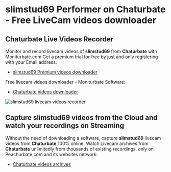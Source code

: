 # slimstud69 Performer on Chaturbate - Free LiveCam videos downloader

## Chaturbate Live Videos Recorder

Monitor and record livecam videos of **slimstud69** from **Chaturbate** with Moniturbate.com
Get a premium trial for free by just and only registering with your Email address:
* [slimstud69 Premium videos downloader](https://moniturbate.com/request-demo-licence-key.html)

Free livecam videos downloader - Moniturbate Software:
* [Chaturbate videos downloader](https://moniturbate.com/moniturbate-download-software.html)

![slimstud69 livecam videos recorder](https://peachurnet.com/templates/moniturbate-software.png)


## Capture slimstud69 videos from the Cloud and watch your recordings on Streaming

Without the need of downloading a software, capture **slimstud69** livecam videos from **Chaturbate** 100% online.
Watch Livecam archives from **Chaturbate** unlimitedly from thousands of existing recordings, only on Peachurbate.com and its websites network:
* [Chaturbate videos archives](https://peachurnet.com/)